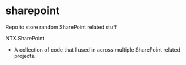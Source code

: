 # sharepoint
Repo to store random SharePoint related stuff

NTX.SharePoint
- A collection of code that I used in across multiple SharePoint related projects.